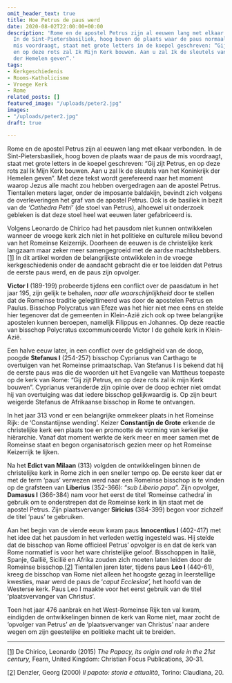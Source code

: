 ```yaml
---
omit_header_text: true
title: Hoe Petrus de paus werd
date: 2020-08-02T22:00:00+00:00
description: 'Rome en de apostel Petrus zijn al eeuwen lang met elkaar verbonden.
  In de Sint-Pietersbasiliek, hoog boven de plaats waar de paus normaal gezien de
  mis voordraagt, staat met grote letters in de koepel geschreven: “Gij zijt Petrus,
  en op deze rots zal Ik Mijn Kerk bouwen. Aan u zal Ik de sleutels van het Koninkrijk
  der Hemelen geven”.'
tags:
- Kerkgeschiedenis
- Rooms-Katholicisme
- Vroege Kerk
- Rome
related_posts: []
featured_image: "/uploads/peter2.jpg"
images:
- "/uploads/peter2.jpg"
draft: true

---
```

Rome en de apostel Petrus zijn al eeuwen lang met elkaar verbonden. In de Sint-Pietersbasiliek, hoog boven de plaats waar de paus de mis voordraagt, staat met grote letters in de koepel geschreven: “Gij zijt Petrus, en op deze rots zal Ik Mijn Kerk bouwen. Aan u zal Ik de sleutels van het Koninkrijk der Hemelen geven”. Met deze tekst wordt gerefereerd naar het moment waarop Jezus alle macht zou hebben overgedragen aan de apostel Petrus. Tientallen meters lager, onder de imposante baldakijn, bevindt zich volgens de overleveringen het graf van de apostel Petrus. Ook is de basiliek in bezit van de _‘Cathedra Petri’_ (de stoel van Petrus), alhoewel uit onderzoek gebleken is dat deze stoel heel wat eeuwen later gefabriceerd is.

Volgens Leonardo de Chirico had het pausdom niet kunnen ontwikkelen wanneer de vroege kerk zich niet in het politieke en culturele milieu bevond van het Romeinse Keizerrijk. Doorheen de eeuwen is de christelijke kerk langzaam maar zeker meer samengegroeid met de aardse machtshebbers.[\[1\]](#_ftn1) In dit artikel worden de belangrijkste ontwikkelen in de vroege kerkgeschiedenis onder de aandacht gebracht die er toe leidden dat Petrus de eerste paus werd, en de paus zijn opvolger.

**Victor I** (189-199) probeerde tijdens een conflict over de paasdatum in het jaar 195, zijn gelijk te behalen, _naar alle waarschijnlijkheid_ door te stellen dat de Romeinse traditie gelegitimeerd was door de apostelen Petrus en Paulus. Bisschop Polycratus van Efeze was het hier niet mee eens en stelde hier tegenover dat de gemeenten in Klein-Azië zich ook op twee belangrijke apostelen kunnen beroepen, namelijk Filippus en Johannes. Op deze reactie van bisschop Polycratus excommuniceerde Victor I de gehele kerk in Klein-Azië.

Een halve eeuw later, in een conflict over de geldigheid van de doop, poogde **Stefanus I** (254-257) bisschop Cyprianus van Carthago te overtuigen van het Romeinse primaatschap. Van Stefanus I is bekend dat hij de eerste paus was die de woorden uit het Evangelie van Mattheus toepaste op de kerk van Rome: “Gij zijt Petrus, en op deze rots zal ik mijn Kerk bouwen”. Cyprianus veranderde zijn opinie over de doop echter niet omdat hij van overtuiging was dat iedere bisschop gelijkwaardig is. Op zijn beurt weigerde Stefanus de Afrikaanse bisschop in Rome te ontvangen.

In het jaar 313 vond er een belangrijke ommekeer plaats in het Romeinse Rijk: de ‘Constantijnse wending’. Keizer **Constantijn de Grote** erkende de christelijke kerk een plaats toe en promootte de vorming van kerkelijke hiërarchie. Vanaf dat moment werkte de kerk meer en meer samen met de Romeinse staat en begon organisatorisch gezien meer op het Romeinse Keizerrijk te lijken.

Na het **Edict van Milaan** (313) volgden de ontwikkelingen binnen de christelijke kerk in Rome zich in een sneller tempo op. De eerste keer dat er met de term ‘paus’ verwezen werd naar een Romeinse bisschop is te vinden op de grafsteen van **Liberius** (352-366): “_sub Liberio papa”._ Zijn opvolger, **Damasus I** (366-384) nam voor het eerst de titel ‘Romeinse cathedra’ in gebruik om te onderstrepen dat de Romeinse kerk in lijn staat met de apostel Petrus. Zijn plaatsvervanger **Siricius** (384-399) begon voor zichzelf de titel ‘paus’ te gebruiken.

Aan het begin van de vierde eeuw kwam paus **Innocentius I** (402-417) met het idee dat het pausdom in het verleden wettig ingesteld was. Hij stelde dat de bisschop van Rome officieel Petrus’ opvolger is en dat de kerk van Rome normatief is voor het ware christelijke geloof. Bisschoppen in Italië, Spanje, Gallië, Sicilië en Afrika zouden zich moeten laten leiden door de Romeinse bisschop.[\[2\]](#_ftn2) Tientallen jaren later, tijdens paus **Leo I** (440-61), kreeg de bisschop van Rome niet alleen het hoogste gezag in leerstellige kwesties, maar werd de paus de ‘_caput Ecclesiae’,_ het hoofd van de Westerse kerk. Paus Leo I maakte voor het eerst gebruik van de titel ‘plaatsvervanger van Christus’.

Toen het jaar 476 aanbrak en het West-Romeinse Rijk ten val kwam, eindigden de ontwikkelingen binnen de kerk van Rome niet, maar zocht de ‘opvolger van Petrus’ _en_ de ‘plaatsvervanger van Christus’ naar andere wegen om zijn geestelijke en politieke macht uit te breiden.

***

[\[1\]](#_ftnref1) De Chirico, Leonardo (2015) _The Papacy, its origin and role in the 21st century,_ Fearn, United Kingdom: Christian Focus Publications, 30-31.

[\[2\]](#_ftnref2) Denzler, Georg (2000) _Il papato: storia e attualità_, Torino: Claudiana, 20.